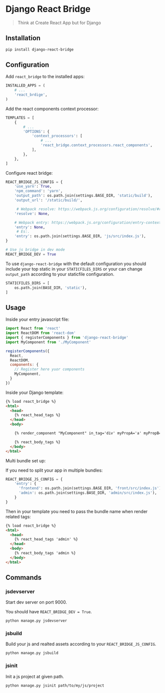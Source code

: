 # Django React Bridge
> Think at Create React App but for Django


## Installation
```sh
pip install django-react-bridge
```

## Configuration

Add `react_bridge` to the installed apps:

```py
INSTALLED_APPS = (
    # ...
    'react_brdige',
)
```

Add the react components context processor:

```py
TEMPLATES = [
    {
        # ...
        'OPTIONS': {
            'context_processors': [
                # ...
                'react_bridge.context_processors.react_components',
            ],
        },
    },
]
```

Configure react bridge:

```python
REACT_BRIDGE_JS_CONFIG = {
    'use_yarn': True,
    'npm_command': 'yarn',
    'output_path': os.path.join(settings.BASE_DIR, 'static/build'),
    'output_url': '/static/build/',

     # Webpack resolve: https://webpack.js.org/configuration/resolve/#resolve
    'resolve': None,

    # Webpack entry: https://webpack.js.org/configuration/entry-context/#entry
    'entry': None,
     # Es:.
    'entry': os.path.join(settings.BASE_DIR, 'js/src/index.js'),
}

# Use js bridge in dev mode
REACT_BRIDGE_DEV = True
```

To use `django-react-bridge` with the default configuration you should
include your top static in your `STATICFILES_DIRS` or your can change
`output_path` according to your staticfile configuration.


```python
STATICFILES_DIRS = [
    os.path.join(BASE_DIR, 'static'),
]
```

## Usage

Inside your entry javascript file:

```js
import React from 'react'
import ReactDOM from 'react-dom'
import { registerComponents } from 'django-react-bridge'
import MyComponent from './MyComponent'

registerComponents({
  React,
  ReactDOM,
  components: {
    // Register here yuor components
    MyComponent,
  }
})
```

Inside your Django template:

```html
{% load react_bridge %}
<html>
  <head>
    {% react_head_tags %}
  </head>
  <body>

    {% render_component "MyComponent" in_tag='div' myPropA='a' myPropB='b' %}

    {% react_body_tags %}
  </body>
</html>
```

Multi bundle set up:

If you need to split your app in multiple bundles:


```python
REACT_BRIDGE_JS_CONFIG = {
    'entry': {
      'frontend': os.path.join(settings.BASE_DIR, 'front/src/index.js'),
      'admin': os.path.join(settings.BASE_DIR, 'admin/src/index.js'),
    }
}
```

Then in your template you need to pass the bundle name when render related tags:

```html
{% load react_bridge %}
<html>
  <head>
    {% react_head_tags 'admin' %}
  </head>
  <body>
    {% react_body_tags 'admin %}
  </body>
</html>
```

## Commands

### jsdevserver

Start dev server on port 9000.

You should have `REACT_BRIDGE_DEV = True`.


```sh
python manage.py jsdevserver
```

### jsbuild

Build your js and realted assets according to your `REACT_BRIDGE_JS_CONFIG`.

```sh
python manage.py jsbuild
```

### jsinit

Init a js project at given path.

```sh
python manage.py jsinit path/to/my/js/project
```